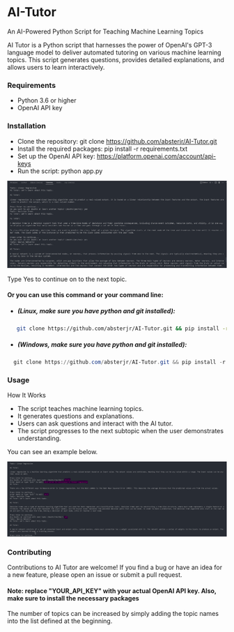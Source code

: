 # AI-Tutor
An AI-Powered Python Script for Teaching Machine Learning Topics

AI Tutor is a Python script that harnesses the power of OpenAI's GPT-3 language model to deliver automated tutoring on various machine learning topics. This script generates questions, provides detailed explanations, and allows users to learn interactively.

### Requirements
- Python 3.6 or higher
- OpenAI API key

### Installation
- Clone the repository: git clone https://github.com/absterjr/AI-Tutor.git
- Install the required packages: pip install -r requirements.txt
- Set up the OpenAI API key: https://platform.openai.com/account/api-keys
- Run the script: python app.py

![alt text](https://github.com/absterjr/AI-Tutor/blob/main/AI%20Tutor.png?raw=true)

Type Yes to continue on to the next topic.
#### Or you can use this command or your command line:
  - ##### (Linux, make sure you have python and git installed):
```bash
   git clone https://github.com/absterjr/AI-Tutor.git && pip install -r requirements.txt && python3 env.py && flask --app app run
```
  - ##### (Windows, make sure you have python and git installed):
```powershell
  git clone https://github.com/absterjr/AI-Tutor.git && pip install -r requirements.txt && python env.py && flask --app app run
```

### Usage
How It Works
- The script teaches machine learning topics.
- It generates questions and explanations.
- Users can ask questions and interact with the AI tutor.
- The script progresses to the next subtopic when the user demonstrates understanding.

You can see an example below.

![alt text](https://github.com/absterjr/AI-Tutor/blob/main/Doubt.png?raw=true)


### Contributing
Contributions to AI Tutor are welcome! If you find a bug or have an idea for a new feature, please open an issue or submit a pull request. 


#### Note: replace "YOUR_API_KEY" with your actual OpenAI API key. Also, make sure to install the necessary packages
The number of topics can be increased by simply adding the topic names into the list defined at the beginning.
